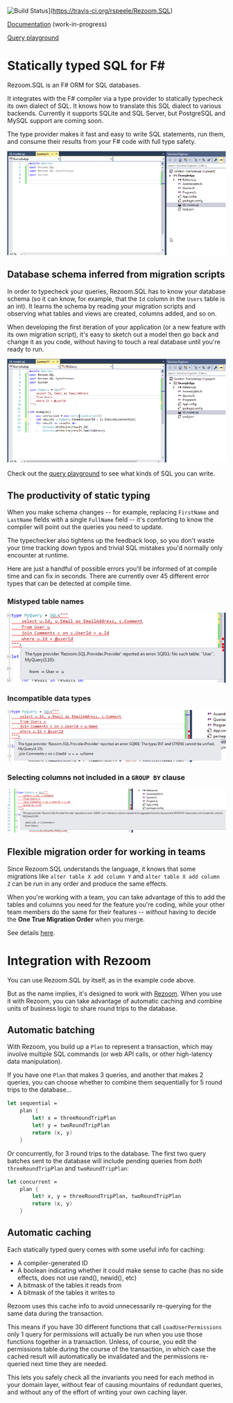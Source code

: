 ![Build Status](https://travis-ci.org/rspeele/Rezoom.SQL.svg?branch=master)](https://travis-ci.org/rspeele/Rezoom.SQL)

[Documentation](https://rspeele.gitbooks.io/rezoom-sql/doc/Tutorial/) (work-in-progress)

[Query playground](http://rzsql.net/#3AB1F9635DF0C97D31462380EEBE88B460AE73FC)

# Statically typed SQL for F#

Rezoom.SQL is an F# ORM for SQL databases.

It integrates with the F# compiler via a type provider to statically typecheck
its own dialect of SQL. It knows how to translate this SQL dialect to various
backends. Currently it supports SQLite and SQL Server, but PostgreSQL and MySQL
support are coming soon.

The type provider makes it fast and easy to write SQL statements, run them, and
consume their results from your F# code with full type safety.

![animated example usage to write queries](doc/ReadmeResources/Queries.gif)

## Database schema inferred from migration scripts

In order to typecheck your queries, Rezoom.SQL has to know your database schema
(so it can know, for example, that the `Id` column in the `Users` table is an
int). It learns the schema by reading your migration scripts and observing what
tables and views are created, columns added, and so on.

When developing the first iteration of your application (or a new feature with
its own migration script), it's easy to sketch out a model then go back and
change it as you code, without having to touch a real database until you're
ready to run.

![animated example usage to write queries](doc/ReadmeResources/ModelChange.gif)

Check out the [query
playground](http://rzsql.net/#3AB1F9635DF0C97D31462380EEBE88B460AE73FC) to see
what kinds of SQL you can write.

## The productivity of static typing

When you make schema changes -- for example, replacing `FirstName` and
`LastName` fields with a single `FullName` field -- it's comforting to know the
compiler will point out the queries you need to update.

The typechecker also tightens up the feedback loop, so you don't waste your time
tracking down typos and trivial SQL mistakes you'd normally only encounter at runtime.

Here are just a handful of possible errors you'll be informed of at compile time
and can fix in seconds. There are currently over 45 different error types that
can be detected at compile time.

### Mistyped table names

![example error on mistyped table name](doc/ReadmeResources/NoTableError.png)

### Incompatible data types

![example error on comparing string to int](doc/ReadmeResources/TypeMismatch.png)

### Selecting columns not included in a `GROUP BY` clause

![example error on selecting column not found in group by clause](doc/ReadmeResources/GroupByError.png)

## Flexible migration order for working in teams

Since Rezoom.SQL understands the language, it knows that some migrations like
`alter table X add column Y` and `alter table X add column Z` can be run in any
order and produce the same effects.

When you're working with a team, you can take advantage of this to add the
tables and columns you need for the feature you're coding, while your other team
members do the same for their features -- _without_ having to decide the **One
True Migration Order** when you merge.

See details [here](https://rspeele.gitbooks.io/rezoom-sql/doc/Configuration/MigrationTrees.html).

# Integration with Rezoom

You can use Rezoom.SQL by itself, as in the example code above.

But as the name implies, it's designed to work with
[Rezoom](https://github.com/rspeele/Rezoom). When you use it with Rezoom, you can
take advantage of automatic caching and combine units of business logic to share round trips
to the database.

## Automatic batching

With Rezoom, you build up a `Plan` to represent a transaction, which may involve
multiple SQL commands (or web API calls, or other high-latency data manipulation).

If you have one `Plan` that makes 3 queries, and another that makes 2 queries,
you can choose whether to combine them sequentially for 5 round trips to the
database...

```fsharp
let sequential =
    plan {
        let! x = threeRoundTripPlan
        let! y = twoRoundTripPlan
        return (x, y)
    }
```

Or concurrently, for 3 round trips to the database. The first two query batches
sent to the database will include pending queries from *both*
`threeRoundTripPlan` and `twoRoundTripPlan`:

```fsharp
let concurrent =
    plan {
        let! x, y = threeRoundTripPlan, twoRoundTripPlan
        return (x, y)
    }
```

## Automatic caching

Each statically typed query comes with some useful info for caching:

* A compiler-generated ID
* A boolean indicating whether it could make sense to cache (has no side effects, does not use rand(), newid(), etc)
* A bitmask of the tables it reads from
* A bitmask of the tables it writes to

Rezoom uses this cache info to avoid unnecessarily re-querying for the same data
during the transaction.

This means if you have 30 different functions that call `LoadUserPermissions`
only 1 query for permissions will actually be run when you use those functions
together in a transaction. Unless, of course, you edit the permissions table
during the course of the transaction, in which case the cached result will
automatically be invalidated and the permissions re-queried next time they are
needed.

This lets you safely check all the invariants you need for each method in your
domain layer, without fear of causing mountains of redundant queries, and
without any of the effort of writing your own caching layer.